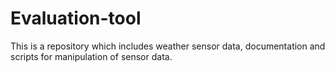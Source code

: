 # Evaluation-tool
This is a repository which includes weather sensor data, documentation and scripts for manipulation of sensor data.
